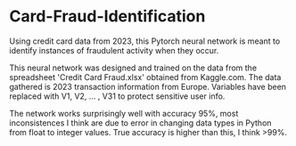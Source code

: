 # Card-Fraud-Identification
Using credit card data from 2023, this Pytorch neural network is meant to identify instances of fraudulent activity when they occur. 

This neural network was designed and trained on the data from the spreadsheet 'Credit Card Fraud.xlsx' obtained from Kaggle.com. The data gathered is 2023 transaction information from Europe. Variables have been replaced with V1, V2, ... , V31 to protect sensitive user info.

The network works surprisingly well with accuracy 95%, most inconsistences I think are due to error in changing data types in Python from float to integer values. True accuracy is higher than this, I think >99%.
